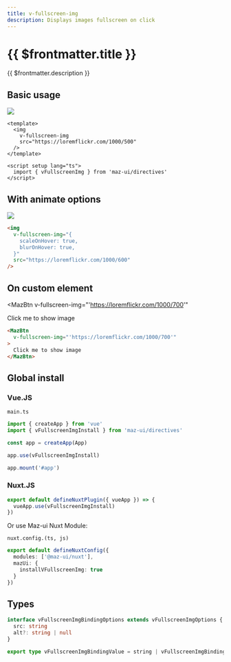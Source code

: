 ```yaml
---
title: v-fullscreen-img
description: Displays images fullscreen on click
---
```



# {{ $frontmatter.title }}

{{ $frontmatter.description }}

## Basic usage

<img
  v-fullscreen-img
  src="https://loremflickr.com/1000/500"
/>

```vue
<template>
  <img
    v-fullscreen-img
    src="https://loremflickr.com/1000/500"
  />
</template>

<script setup lang="ts">
  import { vFullscreenImg } from 'maz-ui/directives'
</script>
```

## With animate options

<img
  v-fullscreen-img="{
    scaleOnHover: true,
    blurOnHover: true,
  }"
  src="https://loremflickr.com/1000/600"
/>

```html
<img
  v-fullscreen-img="{
    scaleOnHover: true,
    blurOnHover: true,
  }"
  src="https://loremflickr.com/1000/600"
/>
```

## On custom element

<MazBtn
  v-fullscreen-img="'https://loremflickr.com/1000/700'"
>
  Click me to show image
</MazBtn>

```html
<MazBtn
  v-fullscreen-img="'https://loremflickr.com/1000/700'"
>
  Click me to show image
</MazBtn>
```

## Global install

### Vue.JS

`main.ts`

```ts
import { createApp } from 'vue'
import { vFullscreenImgInstall } from 'maz-ui/directives'

const app = createApp(App)

app.use(vFullscreenImgInstall)

app.mount('#app')
```

### Nuxt.JS

```ts
export default defineNuxtPlugin({ vueApp }) => {
  vueApp.use(vFullscreenImgInstall)
})
```

Or use Maz-ui Nuxt Module:

`nuxt.config.(ts, js)`

```ts
export default defineNuxtConfig({
  modules: ['@maz-ui/nuxt'],
  mazUi: {
    installVFullscreenImg: true
  }
})
```

## Types

```ts
interface vFullscreenImgBindingOptions extends vFullscreenImgOptions {
  src: string
  alt?: string | null
}

export type vFullscreenImgBindingValue = string | vFullscreenImgBindingOptions | undefined
```
